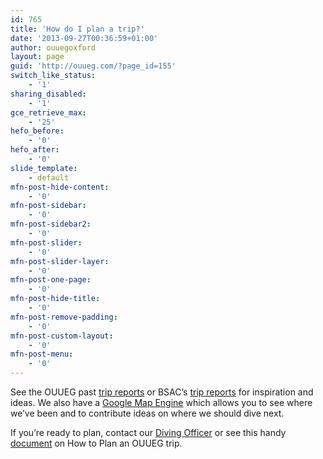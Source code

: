 ```yaml
---
id: 765
title: 'How do I plan a trip?'
date: '2013-09-27T00:36:59+01:00'
author: ouuegoxford
layout: page
guid: 'http://ouueg.com/?page_id=155'
switch_like_status:
    - '1'
sharing_disabled:
    - '1'
gce_retrieve_max:
    - '25'
hefo_before:
    - '0'
hefo_after:
    - '0'
slide_template:
    - default
mfn-post-hide-content:
    - '0'
mfn-post-sidebar:
    - '0'
mfn-post-sidebar2:
    - '0'
mfn-post-slider:
    - '0'
mfn-post-slider-layer:
    - '0'
mfn-post-one-page:
    - '0'
mfn-post-hide-title:
    - '0'
mfn-post-remove-padding:
    - '0'
mfn-post-custom-layout:
    - '0'
mfn-post-menu:
    - '0'
---
```


See the OUUEG past [trip reports](http://ouuegoxford.wordpress.com/dive-reports/ "Dive Reports") or BSAC’s [trip reports](http://www.bsac.com/findit2.asp?section=1511&view=list&cat=tripreports) for inspiration and ideas. We also have a [Google Map Engine](https://mapsengine.google.com/map/edit?mid=z4mSjdH9_wnM.kPzZq4aNboYA) which allows you to see where we’ve been and to contribute ideas on where we should dive next.

If you’re ready to plan, contact our [Diving Officer](http://ouueg.com/contact/ "Contacts") or see this handy [document](http://ouueg.mjung.net/wp-content/uploads/2013/09/ouuegtripplanningdocument.pdf) on How to Plan an OUUEG trip.